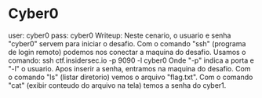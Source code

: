 # Cyber0

user: cyber0
pass: cyber0
Writeup:
Neste cenario, o usuario e senha "cyber0" servem para iniciar o desafio.
Com o comando "ssh" (programa de login remoto) podemos nos conectar a maquina do desafio.
Usamos o comando: ssh ctf.insidersec.io -p 9090 -l cyber0
Onde "-p" indica a porta e "-l" o usuario.
Apos inserir a senha, entramos na maquina do desafio.
Com o comando "ls" (listar diretorio) vemos o arquivo "flag.txt".
Com o comando "cat" (exibir conteudo do arquivo na tela) temos a senha do cyber1.
